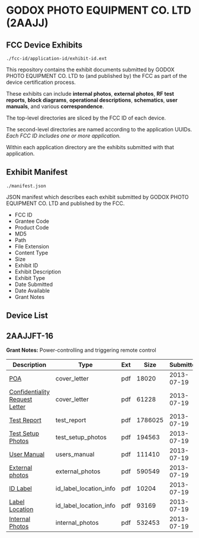 # GODOX PHOTO EQUIPMENT CO. LTD (2AAJJ)
## FCC Device Exhibits

```
./fcc-id/application-id/exhibit-id.ext
```

This repository contains the exhibit documents submitted by GODOX PHOTO EQUIPMENT CO. LTD to (and published by) the FCC as part of the device certification process.

These exhibits can include **internal photos**, **external photos**, **RF test reports**, **block diagrams**, **operational descriptions**, **schematics**, **user manuals**, and various **correspondence**.

The top-level directories are sliced by the FCC ID of each device.

The second-level directories are named according to the application UUIDs. *Each FCC ID includes one or more application.*

Within each application directory are the exhibits submitted with that application. 

## Exhibit Manifest

```
./manifest.json
```

JSON manifest which describes each exhibit submitted by GODOX PHOTO EQUIPMENT CO. LTD and published by the FCC.

- FCC ID
- Grantee Code
- Product Code
- MD5
- Path
- File Extension
- Content Type
- Size
- Exhibit ID
- Exhibit Description
- Exhibit Type
- Date Submitted
- Date Available
- Grant Notes

## Device List
## 2AAJJFT-16
**Grant Notes:** Power-controlling and triggering remote control

| Description | Type | Ext | Size | Submitted | Available |
| ----------- | ---- | --- | ---- | --------- | --------- |
| [POA](2AAJJFT-16/69ba09cdd348fb7b5fcc452764b0182f/2020023.pdf) | cover_letter | pdf | 18020 | 2013-07-19 | 2013-07-19 |
| [Confidentiality Request Letter](2AAJJFT-16/69ba09cdd348fb7b5fcc452764b0182f/2020024.pdf) | cover_letter | pdf | 61228 | 2013-07-19 | 2013-07-19 |
| [Test Report](2AAJJFT-16/69ba09cdd348fb7b5fcc452764b0182f/2020030.pdf) | test_report | pdf | 1786025 | 2013-07-19 | 2013-07-19 |
| [Test Setup Photos](2AAJJFT-16/69ba09cdd348fb7b5fcc452764b0182f/2020029.pdf) | test_setup_photos | pdf | 194563 | 2013-07-19 | 2013-07-19 |
| [User Manual](2AAJJFT-16/69ba09cdd348fb7b5fcc452764b0182f/2020031.pdf) | users_manual | pdf | 111410 | 2013-07-19 | 2013-07-19 |
| [External photos](2AAJJFT-16/69ba09cdd348fb7b5fcc452764b0182f/2020025.pdf) | external_photos | pdf | 590549 | 2013-07-19 | 2013-07-19 |
| [ID Label](2AAJJFT-16/69ba09cdd348fb7b5fcc452764b0182f/2020026.pdf) | id_label_location_info | pdf | 10204 | 2013-07-19 | 2013-07-19 |
| [Label Location](2AAJJFT-16/69ba09cdd348fb7b5fcc452764b0182f/2020028.pdf) | id_label_location_info | pdf | 93169 | 2013-07-19 | 2013-07-19 |
| [Internal Photos](2AAJJFT-16/69ba09cdd348fb7b5fcc452764b0182f/2020027.pdf) | internal_photos | pdf | 532453 | 2013-07-19 | 2013-07-19 |
